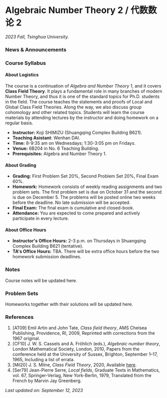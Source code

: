 # Algebraic Number Theory 2 / 代数数论 2

_2023 Fall, Tsinghua University._

### News & Announcements

### Course Syllabus

#### About Logistics

The course is a continuation of _Algebra and Number Theory 1_, and it covers **Class Field Theory**. It plays a fundamental role in many branches of modern Number Theory, and thus it is one of the standard topics for Ph.D. students in the field. The course teaches the statements and proofs of Local and Global Class Field Theories. Along the way, we also discuss group cohomology and other related topics. Students will learn the course materials by attending lectures by the instructor and doing homework on a regular basis.

- **Instructor:** Koji SHIMIZU (Shuangqing Complex Building B621).
- **Teaching Asistant**: Wenhan DAI.
- **Time:** 8-9:35 am on Wednesdays; 1:30-3:05 pm on Fridays.
- **Venue:** 6B204 in No. 6 Teaching Building.
- **Prerequisites:** Algebra and Number Theory 1.

#### About Grading

- **Grading:** First Problem Set 20%, Second Problem Set 20%, Final Exam 60%. 
- **Homework:** Homework consists of weekly reading assignments and two problem sets. The first problem set is due on October 31 and the second is due on December 5. The problems will be posted online two weeks before the deadline. No late submission will be accepted.
- **Final Exam:** The final exam is cumulative and closed-book.
- **Attendance:** You are expected to come prepared and actively participate in every lecture.

#### About Office Hours

- **Instructor's Office Hours:** 2-3 p.m. on Thursdays in Shuangqing Complex Building B621 (tentative).
- **TA's Office Hours:** TBA. There will be extra office hours before the two homework submission deadlines.

### Notes

Course notes will be updated here.

### Problem Sets

Homeworks together with their solutions will be updated here.


### References

1. [AT09] Emil Artin and John Tate, _Class field theory_, AMS Chelsea Publishing, Providence, RI, 2009, Reprinted with corrections from the 1967 original.
2. [CF10] J. W. S. Cassels and A. Fröhlich (eds.), _Algebraic number theory_, London Mathematical Society, London, 2010, Papers from the conference held at the University of Sussex, Brighton, September 1–17, 1965, Including a list of errata.
3. [Mil20] J. S. Milne, _Class Field Theory_, 2020, Available [here](https://www.jmilne.org/math/CourseNotes/cft.html).
4. [Ser79] Jean-Pierre Serre, _Local fields_, Graduate Texts in Mathematics, vol. 67, Springer-Verlag, New York-Berlin, 1979, Translated from the French by Marvin Jay Greenberg.




_Last updated on: September 12, 2023_
